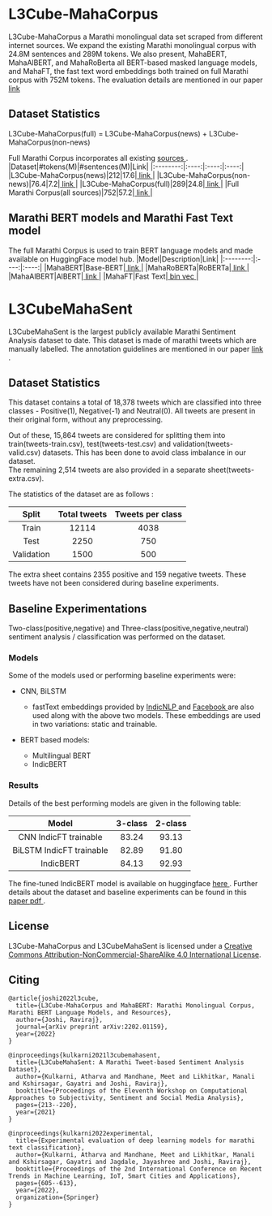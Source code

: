 # L3Cube-MahaCorpus
L3Cube-MahaCorpus a Marathi monolingual data set scraped from different internet sources. We expand the existing Marathi monolingual corpus with 24.8M sentences and 289M tokens.
We also present, MahaBERT, MahaAlBERT, and MahaRoBerta all BERT-based masked language models, and MahaFT, the fast text word embeddings both trained on full Marathi corpus with 752M tokens. 
The evaluation details are mentioned in our paper <a href='https://arxiv.org/abs/2202.01159'> link </a>
## Dataset Statistics
L3Cube-MahaCorpus(full) = L3Cube-MahaCorpus(news) + L3Cube-MahaCorpus(non-news)

Full Marathi Corpus incorporates all existing <a href='https://github.com/AI4Bharat/indicnlp_corpus'> sources </a>.
|Dataset|#tokens(M)|#sentences(M)|Link|
|:--------:|:----:|:----:|:----:|
|L3Cube-MahaCorpus(news)|212|17.6|<a href='https://drive.google.com/file/d/1gLI38-YdvapattwxC3z46Fgzif7j8_Ji/view?usp=sharing'> link </a>|
|L3Cube-MahaCorpus(non-news)|76.4|7.2|<a href='https://drive.google.com/file/d/1KHHJByCFwJxMJaGkO3FjIQbkLbc7rHAQ/view?usp=sharing'> link </a>|
|L3Cube-MahaCorpus(full)|289|24.8|<a href='https://drive.google.com/file/d/1sHIIq7C-WA6nSQaoVr4uL6pas8MVNmAr/view?usp=sharing'> link </a>|
|Full Marathi Corpus(all sources)|752|57.2|<a href='https://drive.google.com/file/d/1UjZ-X2S77AQyCkHqw2mFXRWYf9WOZS0m/view?usp=sharing'> link </a>|

## Marathi BERT models and Marathi Fast Text model
The full Marathi Corpus is used to train BERT language models and made available on HuggingFace model hub.
|Model|Description|Link|
|:--------:|:----:|:----:|
|MahaBERT|Base-BERT|<a href='https://huggingface.co/l3cube-pune/marathi-bert'> link </a>|
|MahaRoBERTa|RoBERTa|<a href='https://huggingface.co/l3cube-pune/marathi-roberta'> link </a>|
|MahaAlBERT|AlBERT|<a href='https://huggingface.co/l3cube-pune/marathi-albert'> link </a>|
|MahaFT|Fast Text|<a href='https://drive.google.com/file/d/1xuQPMUIFvjgQranChgJ3alHXMJVeCVz0/view?usp=sharing'> bin </a> <a href='https://drive.google.com/file/d/1-2rCOsgxKgTigonta4FvA4WBWIaXVX73/view?usp=sharing'> vec </a>|

# L3CubeMahaSent

L3CubeMahaSent is the largest publicly available Marathi Sentiment Analysis dataset to date. This dataset is made of marathi tweets which are manually labelled. The annotation guidelines are mentioned in our paper <a href='https://arxiv.org/abs/2103.11408'> link </a>.

## Dataset Statistics

This dataset contains a total of 18,378 tweets which are classified into three classes - Positive(1), Negative(-1) and Neutral(0).
All tweets are present in their original form, without any preprocessing.

Out of these, 15,864 tweets are considered for splitting them into train(tweets-train.csv), test(tweets-test.csv) and validation(tweets-valid.csv) datasets. This has been done to avoid class imbalance in our dataset. <br>
The remaining 2,514 tweets are also provided in a separate sheet(tweets-extra.csv).<br>

The statistics of the dataset are as follows : 

|Split|Total tweets|Tweets per class|
|:--------:|:----:|:----:|
|Train|12114|4038|
|Test|2250|750|
|Validation|1500|500|

The extra sheet contains 2355 positive and 159 negative tweets. These tweets have not been considered during baseline experiments.

## Baseline Experimentations

Two-class(positive,negative) and Three-class(positive,negative,neutral) sentiment analysis / classification was performed on the dataset.

### Models

Some of the models used or performing baseline experiments were:

- CNN, BiLSTM
  - fastText embeddings provided by <a href='https://github.com/AI4Bharat/indicnlp_corpus'> IndicNLP </a> and <a href='https://fasttext.cc/docs/en/crawl-vectors.html'> Facebook </a> are also used along with the above two models. These embeddings are used in two variations: static and trainable.

- BERT based models:
  - Multilingual BERT
  - IndicBERT

### Results

Details of the best performing models are given in the following table:

|Model|3-class|2-class|
|:--------:|:----:|:----:|
|CNN IndicFT trainable|83.24|93.13|
|BiLSTM IndicFT trainable|82.89|91.80|
|IndicBERT|84.13|92.93|

The fine-tuned IndicBERT model is available on huggingface <a href='https://huggingface.co/l3cube-pune/MarathiSentiment'> here </a>.
Further details about the dataset and baseline experiments can be found in this <a href='https://arxiv.org/abs/2103.11408'> paper </a> <a href='https://arxiv.org/pdf/2103.11408.pdf'> pdf </a>.

## License

L3Cube-MahaCorpus and L3CubeMahaSent is licensed under a <a rel="license" href="http://creativecommons.org/licenses/by-nc-sa/4.0/">Creative Commons Attribution-NonCommercial-ShareAlike 4.0 International License</a>.

## Citing
```
@article{joshi2022l3cube,
  title={L3Cube-MahaCorpus and MahaBERT: Marathi Monolingual Corpus, Marathi BERT Language Models, and Resources},
  author={Joshi, Raviraj},
  journal={arXiv preprint arXiv:2202.01159},
  year={2022}
}
```

```
@inproceedings{kulkarni2021l3cubemahasent,
  title={L3CubeMahaSent: A Marathi Tweet-based Sentiment Analysis Dataset},
  author={Kulkarni, Atharva and Mandhane, Meet and Likhitkar, Manali and Kshirsagar, Gayatri and Joshi, Raviraj},
  booktitle={Proceedings of the Eleventh Workshop on Computational Approaches to Subjectivity, Sentiment and Social Media Analysis},
  pages={213--220},
  year={2021}
}
```
```
@inproceedings{kulkarni2022experimental,
  title={Experimental evaluation of deep learning models for marathi text classification},
  author={Kulkarni, Atharva and Mandhane, Meet and Likhitkar, Manali and Kshirsagar, Gayatri and Jagdale, Jayashree and Joshi, Raviraj},
  booktitle={Proceedings of the 2nd International Conference on Recent Trends in Machine Learning, IoT, Smart Cities and Applications},
  pages={605--613},
  year={2022},
  organization={Springer}
}
```
